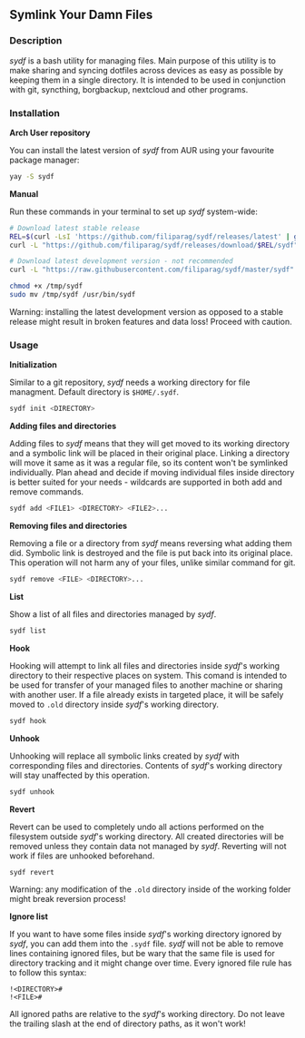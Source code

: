 ## Symlink Your Damn Files

### Description

_sydf_ is a bash utility for managing files. Main purpose of this utility is to make sharing and syncing dotfiles across devices as easy as possible by keeping them in a single directory. It is intended to be used in conjunction with git, syncthing, borgbackup, nextcloud and other programs.

### Installation

**Arch User repository**

You can install the latest version of _sydf_ from AUR using your favourite package manager:
```sh
yay -S sydf
```

**Manual**

Run these commands in your terminal to set up _sydf_ system-wide:
```bash
# Download latest stable release
REL=$(curl -LsI 'https://github.com/filiparag/sydf/releases/latest' | grep -Po 'tag\/\K(\S+)')
curl -L "https://github.com/filiparag/sydf/releases/download/$REL/sydf" > /tmp/sydf

# Download latest development version - not recommended
curl -L "https://raw.githubusercontent.com/filiparag/sydf/master/sydf" > /tmp/sydf

chmod +x /tmp/sydf
sudo mv /tmp/sydf /usr/bin/sydf
```
Warning: installing the latest development version as opposed to a stable release might result in broken features and data loss! Proceed with caution.

### Usage

**Initialization**

Similar to a git repository, _sydf_ needs a working directory for file managment. Default directory is `$HOME/.sydf`.
```sh
sydf init <DIRECTORY>
```
**Adding files and directories**

Adding files to _sydf_ means that they will get moved to its working directory and a symbolic link will be placed in their original place. Linking a directory will move it same as it was a regular file, so its content won't be symlinked individually. Plan ahead and decide if moving individual files inside directory is better suited for your needs - wildcards are supported in both add and remove commands.
```sh
sydf add <FILE1> <DIRECTORY> <FILE2>...
```

**Removing files and directories**

Removing a file or a directory from _sydf_ means reversing what adding them did. Symbolic link is destroyed and the file is put back into its original place. This operation will not harm any of your files, unlike similar command for git.
```sh
sydf remove <FILE> <DIRECTORY>...
```

**List**

Show a list of all files and directories managed by _sydf_.
```sh
sydf list
```

**Hook**

Hooking will attempt to link all files and directories inside _sydf_'s working directory to their respective places on system. This comand is intended to be used for transfer of your managed files to another machine or sharing with another user. If a file already exists in targeted place, it will be safely moved to `.old` directory inside _sydf_'s working directory.
```sh
sydf hook
```

**Unhook**

Unhooking will replace all symbolic links created by _sydf_ with corresponding files and directories. Contents of _sydf_'s working directory will stay unaffected by this operation.
```sh
sydf unhook
```

**Revert**

Revert can be used to completely undo all actions performed on the filesystem outside _sydf_'s working directory. All created directories will be removed unless they contain data not managed by _sydf_. Reverting will not work if files are unhooked beforehand.
```sh
sydf revert
```
Warning: any modification of the `.old` directory inside of the working folder might break reversion process!

**Ignore list**

If you want to have some files inside _sydf_'s working directory ignored by _sydf_, you can add them into the `.sydf` file. _sydf_ will not be able to remove lines containing ignored files, but be wary that the same file is used for directory tracking and it might change over time. Every ignored file rule has to follow this syntax:
```
!<DIRECTORY>#
!<FILE>#
```
All ignored paths are relative to the _sydf_'s working directory. Do not leave the trailing slash at the end of directory paths, as it won't work!

